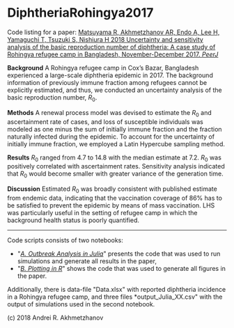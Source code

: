 # DiphtheriaRohingya2017

Code listing for a paper: [Matsuyama R, Akhmetzhanov AR, Endo A, Lee H, Yamaguchi T, Tsuzuki S, Nishiura H 2018 Uncertainty and sensitivity analysis of the basic reproduction number of diphtheria: A case study of Rohingya refugee camp in Bangladesh, November-December 2017. *PeerJ*](https://peerj.com/articles/4583/)

**Background** A Rohingya refugee camp in Cox’s Bazar, Bangladesh experienced a large-scale diphtheria epidemic in 2017. The background information of previously immune fraction among refugees cannot be explicitly estimated, and thus, we conducted an uncertainty analysis of the basic reproduction number, *R*<sub>0</sub>.

**Methods** A renewal process model was devised to estimate the *R*<sub>0</sub> and ascertainment rate of cases, and loss of susceptible individuals was modeled as one minus the sum of initially immune fraction and the fraction naturally infected during the epidemic. To account for the uncertainty of initially immune fraction, we employed a Latin Hypercube sampling method.

**Results** *R*<sub>0</sub> ranged from 4.7 to 14.8 with the median estimate at 7.2. *R*<sub>0</sub> was positively correlated with ascertainment rates. Sensitivity analysis indicated that *R*<sub>0</sub> would become smaller with greater variance of the generation time.

**Discussion** Estimated *R*<sub>0</sub> was broadly consistent with published estimate from endemic data, indicating that the vaccination coverage of 86% has to be satisfied to prevent the epidemic by means of mass vaccination. LHS was particularly useful in the setting of refugee camp in which the background health status is poorly quantified.

---

Code scripts consists of two notebooks:
* "[*A. Outbreak Analysis in Julia*](https://nbviewer.jupyter.org/github/aakhmetz/DiphtheriaRohingya2017/blob/master/A-Outbreak_Analysis_in_Julia.ipynb)" presents the code that was used to run simulations and generate all results in the paper,
* "[*B. Plotting in R*](B-Plotting_in_R.ipynb)" shows the code that was used to generate all figures in the paper.

Additionally, there is data-file "Data.xlsx" with reported diphtheria incidence in a Rohingya refugee camp, and three files *output_Julia_XX.csv" with the output of simulations used in the second notebook.

(c) 2018 Andrei R. Akhmetzhanov 
